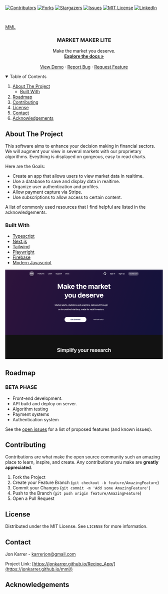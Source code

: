 <!--
*** Thanks for checking out the mml. If you have a suggestion
*** that would make this better, please fork the repo and create a pull request
*** or simply open an issue with the tag "enhancement".
*** Thanks again! Now go create something AMAZING! :D
-->

<!-- PROJECT SHIELDS -->
<!--
*** I'm using markdown "reference style" links for readability.
*** Reference links are enclosed in brackets [ ] instead of parentheses ( ).
*** See the bottom of this document for the declaration of the reference variables
*** for contributors-url, forks-url, etc. This is an optional, concise syntax you may use.
*** https://www.markdownguide.org/basic-syntax/#reference-style-links
-->

[![Contributors][contributors-shield]][contributors-url]
[![Forks][forks-shield]][forks-url]
[![Stargazers][stars-shield]][stars-url]
[![Issues][issues-shield]][issues-url]
[![MIT License][license-shield]][license-url]
[![LinkedIn][linkedin-shield]][linkedin-url]

<!-- PROJECT LOGO -->
<br />
<p align="center">
  <a href="https://github.com/jonkarrer/mml">
    <p>MML</p>
  </a>

  <h3 align="center">MARKET MAKER LITE</h3>

  <p align="center">
    Make the market you deserve.
    <br />
    <a href="https://github.com/jonkarrer/mml"><strong>Explore the docs »</strong></a>
    <br />
    <br />
    <a href="https://github.com/jonkarrer/mml">View Demo</a>
    ·
    <a href="https://github.com/jonkarrer/mml/issues">Report Bug</a>
    ·
    <a href="https://github.com/jonkarrer/mml/issues">Request Feature</a>
  </p>
</p>

<!-- TABLE OF CONTENTS -->
<details open="open">
  <summary>Table of Contents</summary>
  <ol>
    <li>
      <a href="#about-the-project">About The Project</a>
      <ul>
        <li><a href="#built-with">Built With</a></li>
      </ul>
    </li>
    <li><a href="#roadmap">Roadmap</a></li>
    <li><a href="#contributing">Contributing</a></li>
    <li><a href="#license">License</a></li>
    <li><a href="#contact">Contact</a></li>
    <li><a href="#acknowledgements">Acknowledgements</a></li>
  </ol>
</details>

<!-- ABOUT THE PROJECT -->

## About The Project

This software aims to enhance your decision making in financial sectors. We will augment your view in several markets with our proprietary algorithms. Eveything is displayed on gorgeous, easy to read charts.

Here are the Goals:

- Create an app that allows users to view market data in realtime.
- Use a database to save and display data in realtime.
- Organize user authentication and profiles.
- Allow payment capture via Stripe.
- Use subscriptions to allow access to certain content.

A list of commonly used resources that I find helpful are listed in the acknowledgements.

### Built With

- [Typescript](https://www.typescriptlang.org)
- [Next.js](https://www.nextjs.org)
- [Tailwind](https://tailwindcss.com/)
- [Playwright](https://playwright.dev/)
- [Firebase](https://www.supabase.io)
- [Modern Javascript](https://javascript.info)

[![Product Name Screen Shot][product-screenshot]](mml.vercel.app)

## Roadmap

### BETA PHASE

- Front-end development.
- API build and deploy on server.
- Algorithm testing
- Payment systems
- Authentication system

See the [open issues](https://github.com/jonkarrer/mml/issues) for a list of proposed features (and known issues).

## Contributing

Contributions are what make the open source community such an amazing place to learn, inspire, and create. Any contributions you make are **greatly appreciated**.

1. Fork the Project
2. Create your Feature Branch (`git checkout -b feature/AmazingFeature`)
3. Commit your Changes (`git commit -m 'Add some AmazingFeature'`)
4. Push to the Branch (`git push origin feature/AmazingFeature`)
5. Open a Pull Request

## License

Distributed under the MIT License. See `LICENSE` for more information.

## Contact

Jon Karrer - karrerjon@gmail.com

Project Link: [https://jonkarrer.github.io/Recipe_App/](https://jonkarrer.github.io/mml/)

## Acknowledgements

[contributors-shield]: https://img.shields.io/github/contributors/jonkarrer/mml.svg?style=for-the-badge
[contributors-url]: https://github.com/jonkarrer/mml/graphs/contributors
[forks-shield]: https://img.shields.io/github/forks/jonkarrer/mml.svg?style=for-the-badge
[forks-url]: https://github.com/jonkarrer/mml/network/members
[stars-shield]: https://img.shields.io/github/stars/jonkarrer/mml.svg?style=for-the-badge
[stars-url]: https://github.com/jonkarrer/mml/stargazers
[issues-shield]: https://img.shields.io/github/issues/jonkarrer/mml.svg?style=for-the-badge
[issues-url]: https://github.com/jonkarrer/mml/issues
[license-shield]: https://img.shields.io/github/license/jonkarrer/mml.svg?style=for-the-badge
[license-url]: https://github.com/jonkarrer/mml/blob/master/LICENSE.txt
[linkedin-shield]: https://img.shields.io/badge/-LinkedIn-black.svg?style=for-the-badge&logo=linkedin&colorB=555
[linkedin-url]: https://linkedin.com/in/jonkarrer
[product-screenshot]: public/screenshot.png
